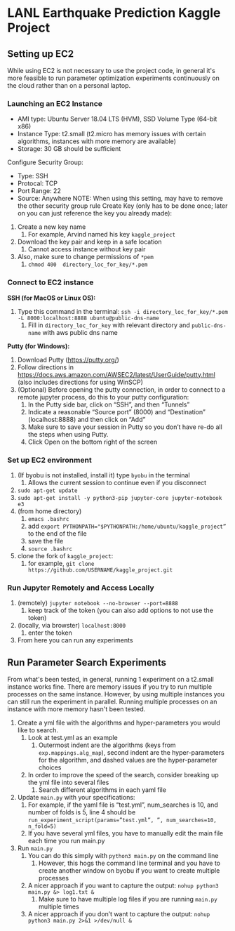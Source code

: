 # LANL Earthquake Prediction Kaggle Project

## Setting up EC2

While using EC2 is not necessary to use the project code, in general it's more feasible to run parameter optimization experiments continuously on the cloud rather than on a personal laptop.

### Launching an EC2 Instance
- AMI type: Ubuntu Server 18.04 LTS (HVM), SSD Volume Type (64-bit x86)
- Instance Type: t2.small (t2.micro has memory issues with certain algorithms, instances with more memory are available)
- Storage: 30 GB should be sufficient


Configure Security Group:
- Type: SSH
- Protocal: TCP
- Port Range: 22
- Source: Anywhere
NOTE: When using this setting, may have to remove the other security group rule
Create Key (only has to be done once; later on you can just reference the key you already made):
1. Create a new key name
    1. For example, Arvind named his key `kaggle_project`
2. Download the key pair and keep in a safe location
    1. Cannot access instance without key pair
3. Also, make sure to change permissions of `*pem`
    1. `chmod 400  directory_loc_for_key/*.pem`

### Connect to EC2 instance
**SSH (for MacOS or Linux OS):**
1. Type this command in the terminal: `ssh -i directory_loc_for_key/*.pem -L 8000:localhost:8888 ubuntu@public-dns-name`
    1. Fill in `directory_loc_for_key` with relevant directory and `public-dns-name` with aws public dns name

**Putty (for Windows):**
1. Download Putty (https://putty.org/)
2. Follow directions in https://docs.aws.amazon.com/AWSEC2/latest/UserGuide/putty.html (also includes directions for using WinSCP)
3. (Optional) Before opening the putty connection, in order to connect to a remote jupyter process, do this to your putty configuration:
    1. In the Putty side bar, click on “SSH”, and then “Tunnels”
    2. Indicate a reasonable “Source port” (8000) and “Destination” (localhost:8888) and then click on “Add”
    3. Make sure to save your session in Putty so you don’t have re-do all the steps when using Putty.
    4. Click Open on the bottom right of the screen

### Set up EC2 environment
1. (If byobu is not installed, install it) type `byobu` in the terminal
    1. Allows the current session to continue even if you disconnect
2. `sudo apt-get update`
3. `sudo apt-get install -y python3-pip jupyter-core jupyter-notebook e3`
4. (from home directory)
    1. `emacs .bashrc`
    2. add `export PYTHONPATH="$PYTHONPATH:/home/ubuntu/kaggle_project”` to the end of the file
    3. save the file
    4. `source .bashrc`
4. clone the fork of `kaggle_project`:
    1. for example, `git clone https://github.com/USERNAME/kaggle_project.git`

### Run Jupyter Remotely and Access Locally
1. (remotely) `jupyter notebook --no-browser --port=8888`
    1. keep track of the token (you can also add options to not use the token)
2. (locally, via browster) `localhost:8000`
    1. enter the token
3. From here you can run any experiments

## Run Parameter Search Experiments
From what's been tested, in general, running 1 experiment on a t2.small instance works fine. There are memory issues if you try to run multiple processes on the same instance. However, by using multiple instances you can still run the experiment in parallel. Running multiple processes on an instance with more memory hasn't been tested.
1.	Create a yml file with the algorithms and hyper-parameters you would like to search.
    1. Look at test.yml as an example
        1. Outermost indent are the algorithms (keys from `exp.mappings.alg_map`), second indent are the hyper-parameters for the algorithm, and dashed values are the hyper-parameter choices
    1. In order to improve the speed of the search, consider breaking up the yml file into several files
        1. Search different algorithms in each yaml file
2.	Update `main.py` with your specifications:
    1. For example, if the yaml file is “test.yml”, num_searches is 10, and number of folds is 5, line 4 should be `run_experiment_script(params=”test.yml”, ”, num_searches=10, n_fold=5)`
    2. If you have several yml files, you have to manually edit the main file each time you run main.py
3.	Run `main.py`
    1. You can do this simply with `python3 main.py` on the command line
        1. However, this hogs the command line terminal and you have to create another window on byobu if you want to create multiple processes
    2. A nicer approach if you want to capture the output: `nohup python3 main.py &> log1.txt &`
        1. Make sure to have multiple log files if you are running `main.py` multiple times
    3. A nicer approach if you don’t want to capture the output: `nohup python3 main.py 2>&1 >/dev/null &`



